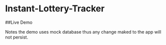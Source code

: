 # Instant-Lottery-Tracker
##Live Demo

Notes the demo uses mock database thus any change maked to the app will not persist. 
